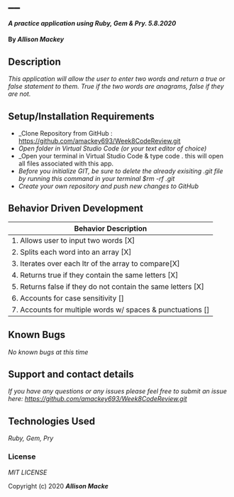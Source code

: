 # __

#### _A practice application using Ruby, Gem & Pry. 5.8.2020_

#### By _**Allison Mackey**_

## Description

_This application will allow the user to enter two words and return a true or false statement to them. True if the two words are anagrams, false if they are not._ 

## Setup/Installation Requirements

* _Clone Repository from GitHub : https://github.com/amackey693/Week8CodeReview.git
* _Open folder in Virtual Studio Code (or your text editor of choice)_
* _Open your terminal in Virtual Studio Code & type code . this will open all files associated with this app. 
* _Before you initialize GIT, be sure to delete the already exisiting .git file by running this command in your terminal $rm -rf .git_
* _Create your own repository and push new changes to GitHub_

## Behavior Driven Development 


|   Behavior Description        |
|-------------------------------|
| 1. Allows user to input two words [X]|
| 2. Splits each word into an array [X]|
| 3. Iterates over each ltr of the array to compare[X]|
| 4. Returns true if they contain the same letters [X]|
| 5. Returns false if they do not contain the same letters [X]|
| 6. Accounts for case sensitivity []|
| 7. Accounts for multiple words w/ spaces & punctuations []|


## Known Bugs

_No known bugs at this time_

## Support and contact details

_If you have any questions or any issues please feel free to submit an issue here: https://github.com/amackey693/Week8CodeReview.git_

## Technologies Used

_Ruby, Gem, Pry_ 


### License
*MIT LICENSE*

Copyright (c) 2020 **_Allison Macke_**